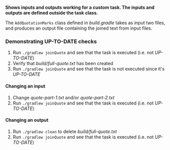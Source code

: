 **Shows inputs and outputs working for a custom task. The inputs and outputs are defined outside the task class.**

The `AddQuotationMarks` class defined in *build.gradle* takes as input two files, and produces an output file
containing the joined text from input files.

### Demonstrating UP-TO-DATE checks

1. Run `./gradlew joinQuote` and see that the task is executed (i.e. not *UP-TO-DATE*)
1. Verify that *build/full-quote.txt* has been created
1. Run `./gradlew joinQuote` and see that the task is not executed since it's *UP-TO-DATE*

#### Changing an input
1. Change *quote-part-1.txt* and/or *quote-part-2.txt*
1. Run `./gradlew joinQuote` and see that the task is executed (i.e. not *UP-TO-DATE*)

#### Changing an output
1. Run `./gradlew clean` to delete *build/full-quote.txt*
1. Run `./gradlew joinQuote` and see that the task is executed (i.e. not *UP-TO-DATE*)